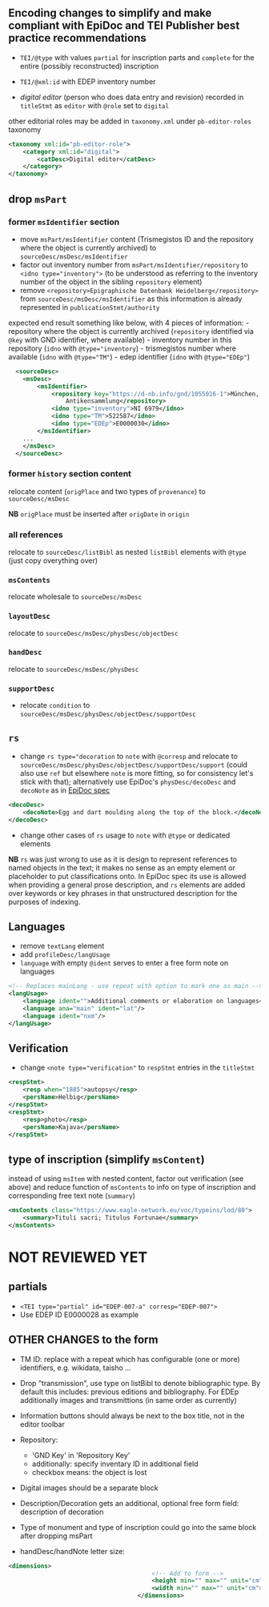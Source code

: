 
## Encoding changes to simplify and make compliant with EpiDoc and TEI Publisher best practice recommendations

* `TEI/@type` with values `partial` for inscription parts and `complete` for the entire (possibly reconstructed) inscription
* `TEI/@xml:id` with EDEP inventory number

* *digital editor* (person who does data entry and revision) recorded in `titleStmt` as `editor` with `@role` set to `digital`

other editorial roles may be added in `taxonomy.xml` under `pb-editor-roles` taxonomy

```xml
<taxonomy xml:id="pb-editor-role">
    <category xml:id="digital">
        <catDesc>Digital editor</catDesc>
    </category>
</taxonomy>
```

## drop `msPart`

### former `msIdentifier` section

  - move `msPart/msIdentifier` content (Trismegistos ID and the repository where the object is currently archived) to `sourceDesc/msDesc/msIdentifier`
  - factor out inventory number from `msPart/msIdentifier/repository` to `<idno type="inventory">` (to be understood as referring to the inventory number of the object in the sibling `repository` element)
  - remove `<repository>Epigraphische Datenbank Heidelberg</repository>` from `sourceDesc/msDesc/msIdentifier` as this information is already represented in `publicationStmt/authority`

  expected end result something like below, with 4 pieces of information:
    - repository where the object is currently archived (`repository` identified via `@key` with GND identifier, where available)
    - inventory number in this repository (`idno` with `@type="inventory`)
    - trismegistos number where available (`idno` with `@type="TM"`)
    - edep identifier (`idno` with `@type="EDEp"`)

```xml
  <sourceDesc>
    <msDesc>
        <msIdentifier>
            <repository key="https://d-nb.info/gnd/1055016-1">München, Staatliche
                Antikensammlung</repository>
            <idno type="inventory">NI 6979</idno>
            <idno type="TM">522587</idno>
            <idno type="EDEp">E0000030</idno>
        </msIdentifier>
    ...
    </msDesc>
  </sourceDesc>  
```

### former `history` section content

relocate content (`origPlace` and two types of `provenance`) to `sourceDesc/msDesc`

**NB** `origPlace` must be inserted after `origDate` in `origin`

### all references 

relocate to `sourceDesc/listBibl` as nested `listBibl` elements with `@type` (just copy overything over)

### `msContents`

relocate wholesale to `sourceDesc/msDesc`

### `layoutDesc`

relocate to `sourceDesc/msDesc/physDesc/objectDesc`

### `handDesc`

relocate to `sourceDesc/msDesc/physDesc`

### `supportDesc`

- relocate `condition` to `sourceDesc/msDesc/physDesc/objectDesc/supportDesc`


## `rs`

- change `rs type="decoration` to `note` with `@corresp` and relocate to `sourceDesc/msDesc/physDesc/objectDesc/supportDesc/support` (could also use `ref` but elsewhere `note` is more fitting, so for consistency let's stick with that); alternatively use EpiDoc's `physDesc/decoDesc` and `decoNote` as in [EpiDoc spec](https://epidoc.stoa.org/gl/latest/supp-descdecor.html)

```xml
<decoDesc>
    <decoNote>Egg and dart moulding along the top of the block.</decoNote>
</decoDesc>
```

- change other cases of `rs` usage to `note` with `@type` or dedicated elements

**NB** `rs` was just wrong to use as it is design to represent references to named objects in the text; it makes no sense as an empty element or placeholder to put classifications onto. In EpiDoc spec its use is allowed when providing a general prose description, and `rs` elements are added over keywords or key phrases in that unstructured description for the purposes of indexing.

## Languages
  
- remove `textLang` element
- add `profileDesc/langUsage`
- `language` with empty `@ident` serves to enter a free form note on languages

```xml
<!-- Replaces mainLang - use repeat with option to mark one as main -->
<langUsage>
    <language ident="">Additional comments or elaboration on languages</language>
    <language ana="main" ident="lat"/>
    <language ident="nxm"/>
</langUsage>
```

## Verification

- change `<note type="verification"` to `respStmt` entries in the `titleStmt`

```xml
<respStmt>
    <resp when="1885">autopsy</resp>
    <persName>Helbig</persName>
</respStmt>
<respStmt>
    <resp>photo</resp>
    <persName>Kajava</persName>
</respStmt>
```

## type of inscription (simplify `msContent`)

instead of using `msItem` with nested content, factor out verification (see above) and reduce function of `msContents` to info on type of inscription and corresponding free text note (`summary`)

```xml
<msContents class="https://www.eagle-network.eu/voc/typeins/lod/80">
    <summary>Tituli sacri; Titulus Fortunae</summary>
</msContents>
```

# NOT REVIEWED YET

## partials

* `<TEI type="partial" id="EDEP-007-a" corresp="EDEP-007">`
* Use EDEP ID E0000028 as example


## OTHER CHANGES to the form

* TM ID: replace with a repeat which has configurable (one or more) identifiers, e.g. wikidata, taisho ...
* Drop "transmission", use type on listBibl to denote bibliographic type. By default this includes: previous editions and bibliography. For EDEp additionally images and transmittions (in same order as currently)

* Information buttons should always be next to the box title, not in the editor toolbar
* Repository:

  + 'GND Key' in 'Repository Key'
  + additionally: specify inventary ID in additional field
  + checkbox <repository ana="lost"> means: the object is lost


* Digital images should be a separate block
* Description/Decoration gets an additional, optional free form field: description of decoration
* Type of monument and type of inscription could go into the same block after dropping msPart
* handDesc/handNote letter size:
```xml
<dimensions>
                                        <!-- Add to form -->
                                        <height min="" max="" unit="cm"></height>
                                        <width min="" max="" unit="cm"></width>
                                    </dimensions>
```